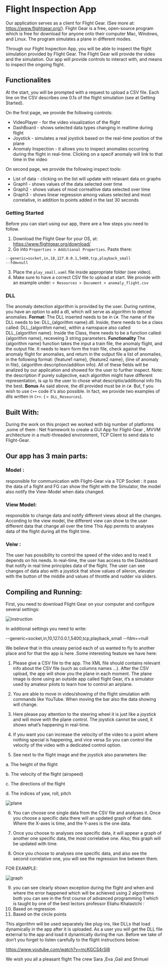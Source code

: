# Flight Inspection App

Our application serves as a client for Flight Gear. (See more at: https://www.flightgear.org/).
Flight Gear is a free, open-source program which is free for download for anyone onto their computer Mac, Windows, and Linux. The program simulates a plane in different modes. 

Through our Flight Inspection App, you will be able to inspect the flight simulation provided by Flight Gear. 
The Flight Gear will provide the video and the simulation. Our app will provide controls to interact with, and means to inspect the ongoing flight. 

## Functionalites

At the start, you will be prompted with a request to upload a CSV file.  Each line on the CSV describes one 0.1s of the flight simulation (see at Getting Started). 

On the first page, we provide the following controls:
- VideoPlayer - for the video visualization of the flight
- DashBoard - shows selected data types changing in realtime during flight
- Joystick - simulates a real joystick based on the real-time position of the plane
- Anomaly Inspection - it allows you to inspect anomalies occurring during the flight in real-time. Clicking on a specif anomaly will link to that time in the video

On second page, we provide the following inspect tools:

- List of data - clicking on the list will update with relavant data on graphs
- Graph1 - shows values of the data selected over time
- Graph2 - shows values of most correaltive data selected over time
- Graph3 - shows linear regression among values selected and most correlative, in addition to points added in the last 30 seconds

### Getting Started

Before you can start using our app, there are a few steps you need to follow. 
1. Download the Flight Gear for your OS, at: https://www.flightgear.org/download/
2. Go into `Properties > Additional Properties`. Paste there:
```
--generic=socket,in,10,127.0.0.1,5400,tcp,playback_small
--fdm=null
```
3. Place the `play_small.xaml` file inside appropriate folder (see video).
4. Make sure to have a correct CSV file to upload at start. We provide with an example under: `> Resources > Document > anomaly_flight.csv`

### DLL
The anomaly detection algorithm is provided by the user. During runtime, you have an option to add a dll, which will serve as algorithm to detced anomalies.
**Format:**
The DLL inserted needs to be in `C#`. The name of the DLL needs to be: DLL_{algorithm name}.dll.
Inside, there needs to be a class called: DLL_{algorithm name}, within a namspace also called DLL_{algorithm name}.
Inside the Class, there needs to be a function called: {algorithm name}, receveing 3 string parameters.
**Functionality**
The  {algorithm name} function takes the input a train file, the anomaly flight, and the output file. It needs to learn form the train file, check against the anomaly flight for anomalies, and return in the output file a list of anomalies, in the following format: {feature1 name}, {feature2 name}, {line of anomaly in file}, {algorithm description/addition info}.
All of these fields will be analized by our application and showed for the user to further inspect.
Note: the description if purely subjective, each algorithm might have different representation, is up to the user to chose what descriptio/additional info fits the best.
**Bonus**
As said above, the dll provided must be in `C#`. But, f you wish to use `C++` code it's also possible. In fact, we provide two examples of dlls written in `C++`. ( `> DLL_Resources`). 



## Built With:

During the work on this project we worked with big number of platforms ,some of them :
Net framework to create a GUI App for Flight-Gear , MVVM architecture in a multi-threaded environment, TCP Client to send data to Flight-Gear.

## Our app  has 3 main parts: 

### Model :
responsible for communication with Flight-Gear via a TCP Socket : it pass the data of a flight and FG can show the flight with the Simulator, the model also notify the View-Model when data changed.
### View Model:
responsible to change data and notify different views about all the changes. According to the view model, the different view can show to the user different data that change all over the time
This App permits to analyses data of the flight during all the flight time.
### Veiw :
The user has possibility to control the speed of the video and to read it depends on his needs. 
In real-time, the  user has access to the Dashboard that notify in real time principles data of the flight.
The user can see changes of data also with a joystick that show values of aileron, elevator with the button of the middle and values of throttle and rudder via sliders.

## Compiling and Running:
First, you need to download Flight Gear on your computer and configure several settings:


![instruction](https://user-images.githubusercontent.com/58266146/114233455-03010d00-9986-11eb-99c7-0de94bbd0447.png)




In additional settings you need to write:

--generic=socket,in,10,127.0.0.1,5400,tcp,playback_small
--fdm==null

We believe that in this uneasy period each of us wanted to fly to another place and for that the app is here .Some interesting feature we have here:
1.	Please give a CSV file to the app. The XML file should contains relevant info about the CSV file (such as columns names …). 
After the CSV upload, the app will show you the plane in each moment. The plane image is done using an outside app called flight Gear, it’s a simulator used by amateur pilots to learn how to control an airplane.

2.	You are  able to move in video/showing of the flight simulation with commands like YouTube. When moving the bar also the data showing will  change.


3.	Here  please pay attention to the steering wheel it is just like a joystick and will move with the plane control. The joystick cannot be used, it shows what’s happening in real-time.

4.	If you want you can increase the velocity of the video to a point where nothing special is happening, and vice versa So you can control the velocity of the video with a dedicated control option. 

5.	See next to the flight image and the joystick also parameters like:

a.	The height of the flight 

b.	The velocity of the flight (airspeed)

c.	The directions of the flight

d.	The indices of yaw, roll, pitch    

![plane](https://user-images.githubusercontent.com/58266146/114234061-ec0eea80-9986-11eb-909f-11782bcf9a46.png)

6.	You can choose one single data from the CSV file and analyses it. Once you choose a specific data there will an updated graph of that data. Where the X-axes is time, and the Y-axes is the one data.

7.	Once you choose to analyses one specific data, it will appear a graph of another one specific data, the most correlative one. Also, this graph will be updated with time.

8.	Once you choose to analyses one specific data, and also see the second correlative one, you will see the regression line between them.

FOR EXAMPLE:

 ![graph](https://user-images.githubusercontent.com/58266146/114234215-24162d80-9987-11eb-97e2-9f3b8b39b6a7.png)
                                          

9. you can see clearly shown exception during the flight and when and where the error happened which will be achieved using 2 algorithms both you can see in the first course of advanced programming 1 which is taught by one of the best lectors  professor  Eliahu Khalastchi :
11.	Based on regression
12.	Based on the circle points 





This algorithm will be used separately like plug-ins, like DLLs that load dynamically in the app after it is uploaded. As a user you will get the DLL file external to the app and load it dynamically during the run.
Before we take of don’t you forget to listen carefully to the flight instructions below:

https://www.youtube.com/watch?v=mcKGCS4rSl8 
 
We wish you all a pleasant flight 
 The crew 
Sara ,Eva ,Gali and Shmuel
